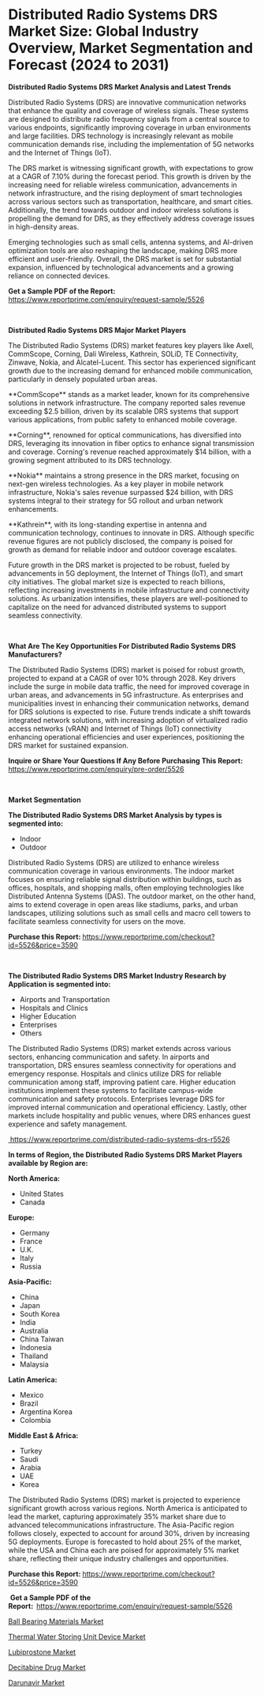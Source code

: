 <p><h1>Distributed Radio Systems DRS Market Size: Global Industry Overview, Market Segmentation and Forecast (2024 to 2031)</h1></p><p><strong>Distributed Radio Systems DRS Market Analysis and Latest Trends</strong></p>
<p><p>Distributed Radio Systems (DRS) are innovative communication networks that enhance the quality and coverage of wireless signals. These systems are designed to distribute radio frequency signals from a central source to various endpoints, significantly improving coverage in urban environments and large facilities. DRS technology is increasingly relevant as mobile communication demands rise, including the implementation of 5G networks and the Internet of Things (IoT).</p><p>The DRS market is witnessing significant growth, with expectations to grow at a CAGR of 7.10% during the forecast period. This growth is driven by the increasing need for reliable wireless communication, advancements in network infrastructure, and the rising deployment of smart technologies across various sectors such as transportation, healthcare, and smart cities. Additionally, the trend towards outdoor and indoor wireless solutions is propelling the demand for DRS, as they effectively address coverage issues in high-density areas.</p><p>Emerging technologies such as small cells, antenna systems, and AI-driven optimization tools are also reshaping the landscape, making DRS more efficient and user-friendly. Overall, the DRS market is set for substantial expansion, influenced by technological advancements and a growing reliance on connected devices.</p></p>
<p><strong>Get a Sample PDF of the Report:&nbsp;</strong> <a href="https://www.reportprime.com/enquiry/request-sample/5526">https://www.reportprime.com/enquiry/request-sample/5526</a></p>
<p>&nbsp;</p>
<p><strong>Distributed Radio Systems DRS Major Market Players</strong></p>
<p><p>The Distributed Radio Systems (DRS) market features key players like Axell, CommScope, Corning, Dali Wireless, Kathrein, SOLiD, TE Connectivity, Zinwave, Nokia, and Alcatel-Lucent. This sector has experienced significant growth due to the increasing demand for enhanced mobile communication, particularly in densely populated urban areas.</p><p>**CommScope** stands as a market leader, known for its comprehensive solutions in network infrastructure. The company reported sales revenue exceeding $2.5 billion, driven by its scalable DRS systems that support various applications, from public safety to enhanced mobile coverage.</p><p>**Corning**, renowned for optical communications, has diversified into DRS, leveraging its innovation in fiber optics to enhance signal transmission and coverage. Corning's revenue reached approximately $14 billion, with a growing segment attributed to its DRS technology.</p><p>**Nokia** maintains a strong presence in the DRS market, focusing on next-gen wireless technologies. As a key player in mobile network infrastructure, Nokia's sales revenue surpassed $24 billion, with DRS systems integral to their strategy for 5G rollout and urban network enhancements.</p><p>**Kathrein**, with its long-standing expertise in antenna and communication technology, continues to innovate in DRS. Although specific revenue figures are not publicly disclosed, the company is poised for growth as demand for reliable indoor and outdoor coverage escalates.</p><p>Future growth in the DRS market is projected to be robust, fueled by advancements in 5G deployment, the Internet of Things (IoT), and smart city initiatives. The global market size is expected to reach billions, reflecting increasing investments in mobile infrastructure and connectivity solutions. As urbanization intensifies, these players are well-positioned to capitalize on the need for advanced distributed systems to support seamless connectivity.</p></p>
<p>&nbsp;</p>
<p><strong>What Are The Key Opportunities For Distributed Radio Systems DRS Manufacturers?</strong></p>
<p><p>The Distributed Radio Systems (DRS) market is poised for robust growth, projected to expand at a CAGR of over 10% through 2028. Key drivers include the surge in mobile data traffic, the need for improved coverage in urban areas, and advancements in 5G infrastructure. As enterprises and municipalities invest in enhancing their communication networks, demand for DRS solutions is expected to rise. Future trends indicate a shift towards integrated network solutions, with increasing adoption of virtualized radio access networks (vRAN) and Internet of Things (IoT) connectivity enhancing operational efficiencies and user experiences, positioning the DRS market for sustained expansion.</p></p>
<p><strong>Inquire or Share Your Questions If Any Before Purchasing This Report:</strong> <a href="https://www.reportprime.com/enquiry/pre-order/5526">https://www.reportprime.com/enquiry/pre-order/5526</a></p>
<p>&nbsp;</p>
<p><strong>Market Segmentation</strong></p>
<p><strong>The Distributed Radio Systems DRS Market Analysis by types is segmented into:</strong></p>
<p><ul><li>Indoor</li><li>Outdoor</li></ul></p>
<p><p>Distributed Radio Systems (DRS) are utilized to enhance wireless communication coverage in various environments. The indoor market focuses on ensuring reliable signal distribution within buildings, such as offices, hospitals, and shopping malls, often employing technologies like Distributed Antenna Systems (DAS). The outdoor market, on the other hand, aims to extend coverage in open areas like stadiums, parks, and urban landscapes, utilizing solutions such as small cells and macro cell towers to facilitate seamless connectivity for users on the move.</p></p>
<p><strong>Purchase this Report:&nbsp;</strong><a href="https://www.reportprime.com/checkout?id=5526&price=3590">https://www.reportprime.com/checkout?id=5526&price=3590</a></p>
<p>&nbsp;</p>
<p><strong>The Distributed Radio Systems DRS Market Industry Research by Application is segmented into:</strong></p>
<p><ul><li>Airports and Transportation</li><li>Hospitals and Clinics</li><li>Higher Education</li><li>Enterprises</li><li>Others</li></ul></p>
<p><p>The Distributed Radio Systems (DRS) market extends across various sectors, enhancing communication and safety. In airports and transportation, DRS ensures seamless connectivity for operations and emergency response. Hospitals and clinics utilize DRS for reliable communication among staff, improving patient care. Higher education institutions implement these systems to facilitate campus-wide communication and safety protocols. Enterprises leverage DRS for improved internal communication and operational efficiency. Lastly, other markets include hospitality and public venues, where DRS enhances guest experience and safety management.</p></p>
<p><a href="https://www.reportprime.com/distributed-radio-systems-drs-r5526">&nbsp;https://www.reportprime.com/distributed-radio-systems-drs-r5526</a></p>
<p><strong>In terms of Region, the Distributed Radio Systems DRS Market Players available by Region are:</strong></p>
<p>
    <p> <strong> North America: </strong>
        <ul>
            <li>United States</li>
            <li>Canada</li>
        </ul>
        </p> 
    <p> <strong> Europe: </strong>
        <ul>
            <li>Germany</li>
            <li>France</li>
            <li>U.K.</li>
            <li>Italy</li>
            <li>Russia</li>
        </ul>
        </p> 
    <p> <strong> Asia-Pacific: </strong>
        <ul>
            <li>China</li>
            <li>Japan</li>
            <li>South Korea</li>
            <li>India</li>
            <li>Australia</li>
            <li>China Taiwan</li>
            <li>Indonesia</li>
            <li>Thailand</li>
            <li>Malaysia</li>
        </ul>
        </p> 
    <p> <strong> Latin America: </strong>
        <ul>
            <li>Mexico</li>
            <li>Brazil</li>
            <li>Argentina Korea</li>
            <li>Colombia</li>
        </ul>
        </p> 
    <p> <strong> Middle East & Africa: </strong>
        <ul>
            <li>Turkey</li>
            <li>Saudi</li>
            <li>Arabia</li>
            <li>UAE</li>
            <li>Korea</li>
        </ul>
    </p>
    </p>
<p><p>The Distributed Radio Systems (DRS) market is projected to experience significant growth across various regions. North America is anticipated to lead the market, capturing approximately 35% market share due to advanced telecommunications infrastructure. The Asia-Pacific region follows closely, expected to account for around 30%, driven by increasing 5G deployments. Europe is forecasted to hold about 25% of the market, while the USA and China each are poised for approximately 5% market share, reflecting their unique industry challenges and opportunities.</p></p>
<p><strong>Purchase this Report: </strong><a href="https://www.reportprime.com/checkout?id=5526&price=3590">https://www.reportprime.com/checkout?id=5526&price=3590</a></p>
<p>&nbsp;<strong>Get a Sample PDF of the Report:&nbsp;&nbsp;</strong><a href="https://www.reportprime.com/enquiry/request-sample/5526">https://www.reportprime.com/enquiry/request-sample/5526</a></p>
<p><strong></strong></p>
<p><p><a href="https://issuu.com/reportprime-2/docs/ball-bearing-materials-market-size-_7bf6d633395b8d">Ball Bearing Materials Market</a></p><p><a href="https://issuu.com/reportprime-2/docs/thermal-water-storing-unit-device-m_a52ca310d60fae">Thermal Water Storing Unit Device Market</a></p><p><a href="https://www.linkedin.com/pulse/evaluating-global-lubiprostone-market-trends-growth-opportunities-2llbc?trackingId=0lEuw9PWSWS4RNJqrW9OtQ%3D%3D">Lubiprostone Market</a></p><p><a href="https://www.linkedin.com/pulse/what-driving-global-decitabine-drug-market-dive-trends-3euzc?trackingId=qnGupAVKS1qOOeBZUgY4Yg%3D%3D">Decitabine Drug Market</a></p><p><a href="https://www.linkedin.com/pulse/darunavir-market-outlook-complete-industry-analysis-2024-2031-95d1c?trackingId=hu25OK4URoy8w16WuQZ9%2Bw%3D%3D">Darunavir Market</a></p></p>